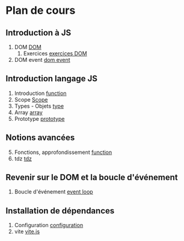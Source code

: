 # Plan de cours

## Introduction à JS 

1. DOM [DOM](./Supports/chap-dom.md)
   1. Exercices [exercices DOM](./Exercices/exercices-dom.md)
2. DOM event [dom event](./Supports/chap-dom-event.md)


## Introduction langage JS

1. Introduction [function](./Supports/chap-Fonctions-01.md)
2. Scope [Scope](./Supports/chap-Scope%20des%20variables.md)
3. Types - Objets [type](./Supports/chap-Types.md)
4. Array [array](./Supports/chap-Arrays.md)
5. Prototype [prototype](./Supports/chap-Prototype.md)

## Notions avancées

5. Fonctions, approfondissement [function](./Supports/chap-Fonctions-02.md)
6. tdz [tdz](./Supports/chap-TDZ.md)

## Revenir sur le DOM et la boucle d'événement

1. Boucle d'événement [event loop](./Supports/chap-eventloop.md)

## Installation de dépendances  

1. Configuration [configuration](./Supports/chap-installation-configuration.md)
2. vite [vite.js](./Supports/chap-installe-vite-node.md)